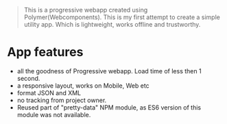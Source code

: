 > This is a progressive webapp created using Polymer(Webcomponents). This is my first attempt to create a simple utility app. Which is lightweight, works offline and trustworthy.

# App features

- all the goodness of Progressive webapp. Load time of less then 1 second.
- a responsive layout, works on Mobile, Web etc
- format JSON and XML
- no tracking from project owner.
- Reused part of "pretty-data" NPM module, as ES6 version of this module was not available.
